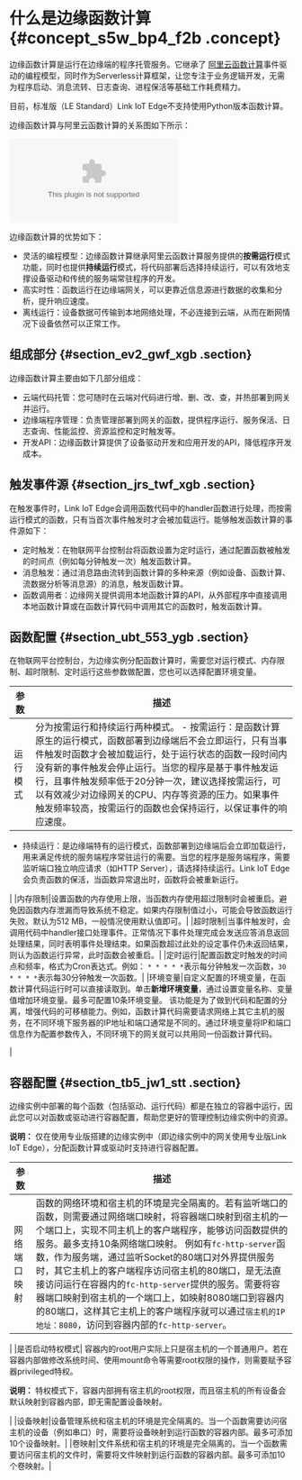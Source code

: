 # 什么是边缘函数计算 {#concept_s5w_bp4_f2b .concept}

边缘函数计算是运行在边缘端的程序托管服务。它继承了 [阿里云函数计算](https://www.aliyun.com/product/fc)事件驱动的编程模型，同时作为Serverless计算框架，让您专注于业务逻辑开发，无需为程序启动、消息流转、日志查询、进程保活等基础工作耗费精力。

目前，标准版（LE Standard）Link IoT Edge不支持使用Python版本函数计算。

边缘函数计算与阿里云函数计算的关系图如下所示：

![](images/6602_zh-CN.zip)

边缘函数计算的优势如下：

-   灵活的编程模型：边缘函数计算继承阿里云函数计算服务提供的**按需运行**模式功能，同时也提供**持续运行**模式，将代码部署后选择持续运行，可以有效地支撑设备驱动和传统的服务端常驻程序的开发。
-   高实时性：函数运行在边缘端网关，可以更靠近信息源进行数据的收集和分析，提升响应速度。
-   离线运行：设备数据可传输到本地网络处理，不必连接到云端，从而在断网情况下设备依然可以正常工作。

## 组成部分 {#section_ev2_gwf_xgb .section}

边缘函数计算主要由如下几部分组成：

-   云端代码托管：您可随时在云端对代码进行增、删、改、查，并热部署到网关并运行。
-   边缘端程序管理：负责管理部署到网关的函数，提供程序运行、服务保活、日志查询、性能监控、资源监控和定时触发等。
-   开发API：边缘函数计算提供了设备驱动开发和应用开发的API，降低程序开发成本。

## 触发事件源 {#section_jrs_twf_xgb .section}

在触发事件时，Link IoT Edge会调用函数代码中的handler函数进行处理，而按需运行模式的函数，只有当首次事件触发时才会被加载运行。能够触发函数计算的事件源如下：

-   定时触发：在物联网平台控制台将函数设置为定时运行，通过配置函数被触发的时间点（例如每分钟触发一次）触发函数计算。
-   消息触发：通过消息路由流转到函数计算的多种来源（例如设备、函数计算、流数据分析等消息源）的消息，触发函数计算。
-   函数调用者：边缘网关提供调用本地函数计算的API，从外部程序中直接调用本地函数计算或在函数计算代码中调用其它的函数时，触发函数计算。

## 函数配置 {#section_ubt_553_ygb .section}

在物联网平台控制台，为边缘实例分配函数计算时，需要您对运行模式、内存限制、超时限制、定时运行这些参数做配置，您也可以选择配置环境变量。

|参数|描述|
|--|--|
|运行模式|分为按需运行和持续运行两种模式。 -   按需运行：是函数计算原生的运行模式，函数部署到边缘端后不会立即运行，只有当事件触发时函数才会被加载运行，处于运行状态的函数一段时间内没有新的事件触发会停止运行。当您的程序是基于事件触发运行，且事件触发频率低于20分钟一次，建议选择按需运行，可以有效减少对边缘网关的CPU、内存等资源的压力。如果事件触发频率较高，按需运行的函数也会保持运行，以保证事件的响应速度。
-   持续运行：是边缘端特有的运行模式，函数部署到边缘端后会立即加载运行，用来满足传统的服务端程序常驻运行的需要。当您的程序是服务端程序，需要监听端口独立响应请求（如HTTP Server），请选择持续运行。Link IoT Edge会负责函数的保活，当函数异常退出时，函数将会被重新运行。

 |
|内存限制|设置函数的内存使用上限，当函数内存使用超过限制时会被重启。避免因函数内存泄漏而导致系统不稳定。如果内存限制值过小，可能会导致函数运行失败。默认为512 MB，一般情况使用默认值即可。|
|超时限制|当事件触发时，会调用代码中handler接口处理事件。正常情况下事件处理完成会发送应答消息返回处理结果，同时表明事件处理结束。如果函数超过此处的设定事件仍未返回结果，则认为函数运行异常，此时函数会被重启。|
|定时运行|配置函数定时触发的时间点和频率，格式为Cron表达式。例如： `* * * * *`表示每分钟触发一次函数，`30 * * * *`表示每30分钟触发一次函数。|
|环境变量|自定义配置的环境变量，在函数计算代码运行时可以直接读取到。单击**新增环境变量**，通过设置变量名称、变量值增加环境变量。最多可配置10条环境变量。 该功能是为了做到代码和配置的分离，增强代码的可移植能力。例如，函数计算代码需要请求网络上其它主机的服务，在不同环境下服务器的IP地址和端口通常是不同的。通过环境变量将IP和端口信息作为配置参数传入，不同环境下的网关就可以共用同一份函数计算代码。

 |

## 容器配置 {#section_tb5_jw1_stt .section}

边缘实例中部署的每个函数（包括驱动、运行代码）都是在独立的容器中运行，因此您可以对函数或驱动进行容器配置，帮助您更好的管理控制边缘实例中的资源。

**说明：** 仅在使用专业版搭建的边缘实例中（即边缘实例中的网关使用专业版Link IoT Edge），分配函数计算或驱动时支持进行容器配置。

|参数|描述|
|--|--|
|网络端口映射|函数的网络环境和宿主机的环境是完全隔离的。若有监听端口的函数，则需要通过网络端口映射，将容器端口映射到宿主机的一个端口上，实现不同主机上的客户端程序，能够访问函数提供的服务。最多支持10条网络端口映射。 例如有`fc-http-server`函数，作为服务端，通过监听Socket的80端口对外界提供服务时，其它主机上的客户端程序访问宿主机的80端口，是无法直接访问运行在容器内的`fc-http-server`提供的服务。需要将容器端口映射到宿主机的一个端口上，如映射8080端口到容器内的80端口，这样其它主机上的客户端程序就可以通过`宿主机的IP地址：8080`，访问到容器内部的`fc-http-server`。

 |
|是否启动特权模式| 容器内的root用户实际上只是宿主机的一个普通用户。若在容器内部做修改系统时间、使用mount命令等需要root权限的操作，则需要赋予容器privileged特权。

 **说明：** 特权模式下，容器内部拥有宿主机的root权限，而且宿主机的所有设备会默认映射到容器内部，即无需配置设备映射。

 |
|设备映射|设备管理系统和宿主机的环境是完全隔离的。当一个函数需要访问宿主机的设备（例如串口）时，需要将设备映射到运行函数的容器内部。最多可添加10个设备映射。|
|卷映射|文件系统和宿主机的环境是完全隔离的。当一个函数需要访问宿主机的文件时，需要将文件映射到运行函数的容器内部。最多可添加10个卷映射。|

